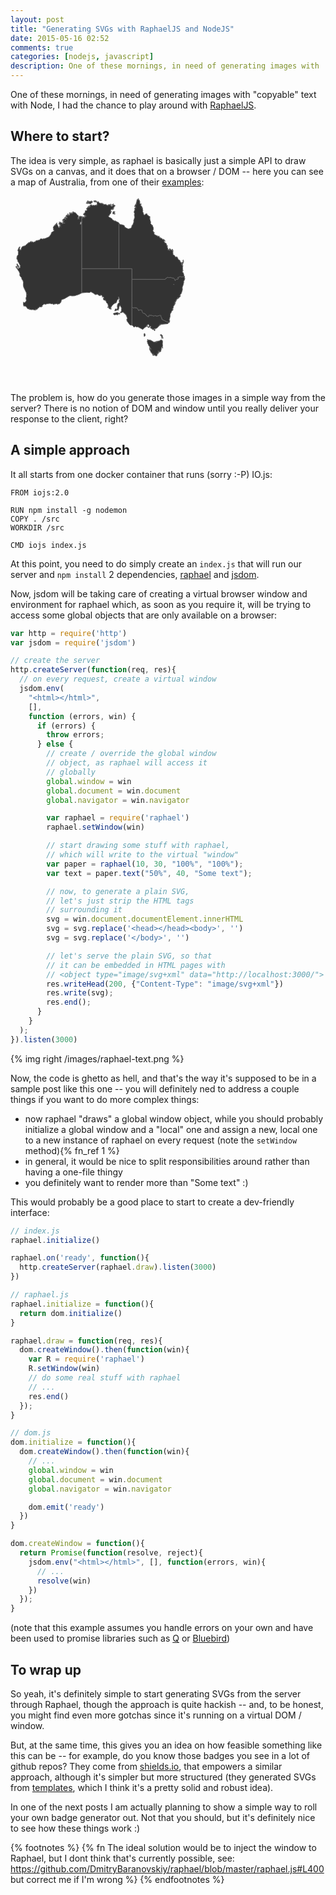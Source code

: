 ```yaml
---
layout: post
title: "Generating SVGs with RaphaelJS and NodeJS"
date: 2015-05-16 02:52
comments: true
categories: [nodejs, javascript]
description: One of these mornings, in need of generating images with 'copyable' text with Node, I had the chance to play around with RaphaelJS
---
```


One of these mornings, in need of generating
images with "copyable" text with Node, I had
the chance to play around with [RaphaelJS](http://raphaeljs.com/).

<!-- more -->

## Where to start?

The idea is very simple, as raphael is basically
just a simple API to draw SVGs on a canvas, and
it does that on a browser / DOM -- here you can
see a map of Australia, from one of their
[examples](http://raphaeljs.com/australia.html):

<svg height="300" version="1.1" width="300" xmlns="http://www.w3.org/2000/svg" style="overflow: hidden; position: relative; left: -0.18182373046875px; top: -0.363616943359375px;"><desc style="-webkit-tap-highlight-color: rgba(0, 0, 0, 0);">Created with Raphaël 2.1.2</desc><defs style="-webkit-tap-highlight-color: rgba(0, 0, 0, 0);"></defs><path fill="#333333" stroke="#666666" d="M214.201,220.805L213.56199999999998,222.082L213.77499999999998,224.637V225.49L214.20099999999996,225.916L215.47999999999996,224.638L215.26699999999997,221.65800000000002L214.201,220.805ZM243.377,238.691L242.952,237.415L243.59,235.71099999999998L242.952,235.07299999999998L243.59,233.36799999999997L241.887,231.23899999999998L240.821,231.02499999999998L240.397,232.30399999999997L239.119,231.664L237.628,233.367L236.564,232.727L235.5,233.58100000000002L234.648,233.15500000000003L233.158,233.79300000000003L234.22199999999998,234.85800000000003L234.00699999999998,235.28400000000002L232.73,233.793L231.66799999999998,234.64600000000002L231.878,235.49900000000002L231.45399999999998,234.43400000000003L229.53799999999998,234.86L224.63899999999998,231.87800000000001H223.362L222.934,230.81400000000002V231.66700000000003L222.084,231.45400000000004V231.87900000000005L219.102,230.38900000000004L219.317,232.09200000000004L218.67600000000002,233.37000000000003L219.52800000000002,236.99100000000004L221.02,239.12100000000004L220.592,239.54600000000005L222.723,242.31500000000005V244.23100000000005L223.36200000000002,243.59200000000004L224.42600000000002,245.50900000000004H224.852L224.42600000000002,247.00000000000006L224.21300000000002,245.72300000000007L222.29600000000002,244.01800000000006L222.93400000000003,247.85200000000006L223.57500000000002,248.06500000000005L224.639,251.25900000000004L225.704,251.68600000000004L226.767,254.02800000000005H227.408L226.98,253.81500000000005L227.408,252.96200000000005L227.83399999999997,254.24100000000004H229.53799999999998L229.32399999999998,254.66700000000003L227.83399999999997,254.24100000000004V254.87900000000005L227.408,254.66700000000006L228.046,256.37100000000004L229.53799999999998,255.73000000000005L231.878,256.1580000000001L231.66799999999998,255.51900000000006L232.51799999999997,257.00800000000004H233.79499999999996L234.64899999999997,255.73000000000005L234.00799999999998,255.09100000000004L234.862,255.30600000000004L235.076,254.45300000000003L234.436,254.24000000000004L235.28900000000002,253.81300000000005L234.436,252.75000000000006L234.649,252.32300000000006V252.96100000000007L235.076,253.38800000000006L235.289,252.75000000000006V253.38800000000006L236.14,253.81400000000005L236.35299999999998,251.47100000000006L236.99399999999997,251.68500000000006V250.40800000000007L235.92699999999996,248.70400000000006L237.41799999999998,250.62100000000007L237.84399999999997,250.40800000000007L237.41799999999998,251.68500000000006L238.272,251.04500000000007L238.057,249.98200000000008L238.69799999999998,249.7690000000001L237.63199999999998,249.1290000000001L238.69799999999998,249.3410000000001L239.123,250.4070000000001L239.976,250.1940000000001L241.04,248.2760000000001L240.40099999999998,247.2120000000001L241.253,246.78600000000012L241.46499999999997,245.0830000000001L240.825,245.2950000000001L241.891,243.1660000000001H242.53L241.891,242.95300000000012L242.743,241.67500000000013L242.317,242.95300000000012L243.381,243.37800000000013V244.65700000000012L243.809,244.01600000000013L243.169,242.52600000000012L243.377,238.691ZM241.248,228.257H243.37699999999998L243.58999999999997,228.897L244.44199999999998,228.257L243.58999999999997,227.192L241.248,228.257ZM240.396,224.637L241.248,225.49L241.887,226.98100000000002L243.59,226.34000000000003L243.165,225.27600000000004L242.738,225.70300000000003L243.165,224.63800000000003L243.37699999999998,224.21200000000005H242.52499999999998L240.81999999999996,222.08300000000006L239.54399999999995,223.57400000000007L240.39699999999996,223.78600000000006V224.637Z" stroke-width="1" stroke-linejoin="round" style="-webkit-tap-highlight-color: rgba(0, 0, 0, 0); stroke-linejoin: round; cursor: pointer;"></path><path fill="#333333" stroke="#666666" d="M252.869,203.121L251.996,202.478L250.275,202.357L242.09300000000002,198.292L242.27100000000002,196.943L241.917,195.86100000000002L241.195,194.83300000000003L240.629,193.598L240.833,192.43L239.4,191.70000000000002L238.501,192.026L237.79,192.321L237.04999999999998,192.432L235.96699999999998,192.786L234.516,193.194L232.55499999999998,192.73299999999998L231.51799999999997,192.12999999999997L230.62199999999999,192.45699999999997L229.964,193.12299999999996L228.8,192.91899999999995L227.577,192.34799999999996L226.652,192.48699999999997L225.218,191.75799999999995L223.368,192.03799999999995L222.545,191.59399999999997L221.80399999999997,191.70399999999998L221.33299999999997,192.34199999999998L221.55599999999998,193.82299999999998L220.261,194.01799999999997L218.642,193.31699999999998L217.365,192.37399999999997L216.98600000000002,191.10599999999997L215.013,189.32299999999998L213.394,188.62199999999999L212.256,188.60399999999998L210.812,186.54999999999998L210.208,183.802L209.2,183.38899999999998L207.47899999999998,183.26999999999998L206.499,183.03799999999998L205.444,183.57699999999997L205.399,184.52999999999997L204.307,183.55899999999997L203.815,181.54999999999998L202.085,180.10999999999999L199.965,179.862L198.217,179.557L197.193,180.28L195.359,179.42L194.25,179.588L194.17,179.626V207.77800000000002L194.606,207.80900000000003L196.948,209.72500000000002V210.79000000000002L197.588,210.57600000000002L198.226,211.00300000000001L199.504,209.512L202.06,210.79L203.763,210.363L211.644,214.624L214.83700000000002,211.429L217.394,209.725H218.88400000000001L219.312,208.45L217.82000000000002,208.875L216.967,208.235H218.03L220.801,206.10600000000002L222.07799999999997,208.66100000000003L220.801,210.36400000000003L218.884,209.94000000000003L220.801,211.64200000000002L222.07799999999997,210.79000000000002L222.71799999999996,211.00300000000001L222.92899999999997,209.3H224.42099999999996L224.84699999999995,210.57600000000002L223.99499999999995,210.79000000000002L223.77999999999994,212.06600000000003L225.26999999999995,213.13100000000003L226.76099999999997,212.91800000000003L226.97499999999997,213.34400000000002L226.33599999999996,213.13100000000003L227.39999999999995,215.04700000000003L228.25099999999995,214.40700000000004L229.10399999999996,214.83400000000003L228.89099999999996,214.19400000000005L229.74499999999998,215.89900000000006L230.80899999999997,216.96200000000005L231.23499999999996,214.19300000000004L229.95799999999997,215.04500000000004L229.53199999999998,213.34200000000004H231.66199999999998L234.188,212.49900000000005L238.262,208.23000000000005L241.03,206.52700000000004L237.624,208.01600000000005L239.541,206.73800000000006L239.47,206.66800000000006L238.902,206.10100000000006L240.39399999999998,206.52800000000005L242.09699999999998,205.88800000000006L241.884,206.31500000000005L251.255,205.46200000000005L253.17,203.75900000000004L252.53199999999998,203.11900000000006H252.869Z" stroke-width="1" stroke-linejoin="round" style="-webkit-tap-highlight-color: rgba(0, 0, 0, 0); stroke-linejoin: round; cursor: pointer;"></path><path fill="#333333" stroke="#666666" d="M278.939,132.632L278.298,131.779L278.481,129.809L277.506,129.9L276.58599999999996,129.808L276.08,130.22299999999998L275.554,130.457L275.013,130.51L274.07399999999996,130.239L273.025,130.707L272.212,129.874L271.274,129.602L270.423,130.233L269.753,130.847L268.66999999999996,130.953L267.76599999999996,131.043L267.65799999999996,131.78400000000002L267.94599999999997,132.85200000000003L268.66799999999995,132.77900000000002L268.01699999999994,133.574L267.8879999999999,134.133L266.83899999999994,134.603L266.08199999999994,134.312L265.64899999999994,133.62400000000002L264.99799999999993,134.41800000000003L264.3469999999999,135.21300000000002L264.0379999999999,135.79100000000003L263.3499999999999,136.22400000000002L262.8799999999999,135.175L262.81099999999986,134.452L262.37599999999986,133.764L261.96099999999984,133.257L261.32999999999987,132.407L260.2089999999999,132.15300000000002L258.5659999999999,132.13200000000003L257.9889999999999,131.82300000000004L257.2279999999999,131.53300000000004L256.5059999999999,131.60400000000004L256.2709999999999,131.08000000000004L255.3679999999999,131.16900000000004L253.9579999999999,131.67300000000003L252.6579999999999,131.43600000000004L251.3369999999999,131.02000000000004L250.7959999999999,131.07300000000004L250,132.249L248.896,132.176L248.82299999999998,133.278L248.10099999999997,133.35L248.15399999999997,133.893L247.28499999999997,134.342L194.17199999999997,134.29000000000002L194.16999999999996,134.33300000000003V179.62500000000003L194.24999999999997,179.58700000000002L195.35899999999998,179.419L197.19299999999998,180.27900000000002L198.21699999999998,179.556L199.96499999999997,179.86100000000002L202.08499999999998,180.109L203.81499999999997,181.549L204.30699999999996,183.558L205.39899999999997,184.529L205.44399999999996,183.576L206.49899999999997,183.037L207.47899999999996,183.269L209.19999999999996,183.388L210.20799999999997,183.80100000000002L210.81199999999998,186.549L212.25599999999997,188.603L213.39399999999998,188.621L215.01299999999998,189.322L216.986,191.105L217.36499999999998,192.373L218.64199999999997,193.316L220.26099999999997,194.017L221.55599999999995,193.822L221.33299999999994,192.341L221.80399999999995,191.703L222.54499999999996,191.593L223.36799999999997,192.03699999999998L225.21799999999996,191.75699999999998L226.65199999999996,192.486L227.57699999999997,192.34699999999998L228.79999999999998,192.91799999999998L229.96399999999997,193.12199999999999L230.62199999999996,192.456L231.51799999999994,192.129L232.55499999999995,192.732L234.51599999999996,193.193L235.96699999999996,192.78500000000003L237.04999999999995,192.431L237.78999999999996,192.32000000000002L238.50099999999998,192.02500000000003L239.39999999999998,191.69900000000004L240.83299999999997,192.42900000000003L240.62899999999996,193.59700000000004L241.19499999999996,194.83200000000005L241.91699999999997,195.86000000000004L242.271,196.94200000000004L242.093,198.29100000000003L250.27499999999998,202.35600000000002L251.99599999999998,202.47700000000003L252.86899999999997,203.12000000000003H253.38199999999998L253.16899999999998,203.76000000000002L253.28099999999998,203.424L253.50799999999998,203.591L254.44699999999997,203.12L254.23399999999998,201.416L254.66099999999997,201.204H255.08599999999998L254.66099999999997,200.139L253.80799999999996,199.92600000000002L254.23399999999995,199.073L253.80799999999996,198.00900000000001L254.23399999999995,198.223L254.66099999999994,196.732L255.51199999999994,193.326L255.29899999999995,191.195L255.72499999999994,189.918H255.29899999999995L256.364,189.066L255.724,188.213L256.578,188.426L258.28099999999995,184.38L259.77099999999996,183.952L259.12999999999994,182.677L259.77099999999996,182.463V183.316L260.19499999999994,183.102L259.77099999999996,181.826L259.34499999999997,182.039L259.558,181.613L258.704,181.4L260.194,180.76000000000002L260.62100000000004,179.269L260.194,178.63L260.834,178.415V176.926L262.537,175.22299999999998L261.899,175.009L262.962,174.796L261.686,174.37L263.17499999999995,174.157L263.38899999999995,173.09300000000002L262.74899999999997,173.519L262.32199999999995,173.09300000000002L262.96199999999993,173.306L262.7489999999999,172.667L263.3889999999999,173.093L263.6019999999999,171.38899999999998V171.177L263.1749999999999,171.602V170.963L262.9619999999999,171.177L262.74899999999985,170.536L263.38899999999984,170.963L263.60199999999986,169.899V170.752L264.45399999999984,170.32600000000002L264.66799999999984,169.26200000000003L264.2409999999998,168.83500000000004H265.0949999999998L265.7319999999998,167.13200000000003L265.0949999999998,167.98500000000004L264.8809999999998,167.13200000000003H265.5189999999998V166.27900000000002L265.7319999999998,167.13200000000003L266.5859999999998,165.64100000000002L266.37299999999976,165.21500000000003H266.7999999999998V165.85500000000002L269.35599999999977,164.364L268.50299999999976,164.151L267.64999999999975,164.79000000000002L267.4369999999997,164.57700000000003L267.8629999999997,164.15100000000004L267.6499999999997,163.72500000000005L268.5029999999997,164.15100000000004L269.1409999999997,163.72500000000005L269.35599999999965,164.15100000000004L270.20899999999966,162.87400000000005L271.69799999999964,162.02100000000004L271.91199999999964,160.31900000000005L271.27199999999965,160.10400000000004V160.53200000000004L270.4199999999997,160.10400000000004H271.4839999999997L271.6969999999997,158.61400000000003L273.1869999999997,157.33700000000005L275.10499999999973,151.16100000000006L274.8919999999997,146.90100000000007L276.3809999999997,143.06700000000006L276.5939999999997,142.42800000000005L277.2339999999997,138.80800000000005L276.5939999999997,138.38200000000006L277.2339999999997,138.59500000000006L277.0209999999997,137.74200000000005L278.72399999999965,134.54900000000004H278.29799999999966L278.72399999999965,134.33500000000004L278.939,132.632ZM261.268,143.072H261.053L260.84,142.433L261.481,142.219L261.268,143.072Z" stroke-width="1" stroke-linejoin="round" style="-webkit-tap-highlight-color: rgba(0, 0, 0, 0); stroke-linejoin: round; cursor: pointer;"></path><path fill="#333333" stroke="#666666" d="M278.516,129.443L277.665,128.591L277.059,126.045L276.6,124.119L275.961,123.267L275.32,123.692L275.748,123.053L274.894,122.627L275.535,121.988L274.894,121.349L275.748,120.923L275.10699999999997,120.284V119.64500000000001L276.171,120.92200000000001L275.533,119.00500000000001L275.319,119.64500000000001L275.74600000000004,117.94100000000002L275.326,117.66200000000002L275.533,115.81100000000002H275.106L275.959,112.40400000000002H275.533L275.106,111.55200000000002L274.678,112.82900000000002L274.893,111.76500000000001H274.25399999999996L274.67799999999994,111.33900000000001L273.82699999999994,110.70000000000002V109.42200000000001L274.4649999999999,108.78300000000002L273.18799999999993,109.20900000000002L274.2539999999999,108.78300000000002L274.0399999999999,107.71800000000002L271.6969999999999,107.07900000000002L272.3369999999999,106.65300000000002L271.05899999999986,105.16200000000002L271.2719999999999,104.31000000000002L270.63299999999987,103.88400000000001L270.41999999999985,104.31000000000002L270.63299999999987,103.67100000000002L269.3559999999999,103.03100000000002V103.24400000000001L268.29199999999986,102.17900000000002L267.22799999999984,99.41000000000001L266.37499999999983,99.19800000000001L266.58799999999985,98.346L266.16199999999986,98.985V98.35L265.5219999999999,98.137L265.94799999999987,98.989L265.0959999999999,98.563V98.989L264.2429999999999,98.563V98.989L261.4739999999999,95.156L260.8339999999999,96.00800000000001L259.9829999999999,94.73100000000001L260.40699999999987,94.51800000000001L259.76799999999986,93.24000000000001L260.19399999999985,92.81500000000001L259.55499999999984,90.47300000000001H259.98299999999983L260.19399999999985,88.76800000000001L259.76799999999986,87.70400000000001V88.343L259.34199999999987,88.13000000000001L258.91499999999985,87.278L259.55499999999984,87.491L259.76799999999986,87.278L259.1279999999999,86.21300000000001V87.06500000000001L258.91499999999985,86.21300000000001L258.48899999999986,86.001L258.2769999999999,86.64L258.91499999999985,87.705L258.48899999999986,87.492L258.91499999999985,88.557L255.93599999999984,86.427L254.86999999999983,84.72300000000001L254.65899999999982,85.14900000000002L254.01799999999983,86.21300000000002L254.65899999999982,87.70400000000002L255.08399999999983,88.55600000000003L254.65899999999982,88.13000000000002L253.37999999999982,86.64000000000003L252.10299999999984,88.13000000000002L252.74399999999983,86.64000000000003H251.88999999999982L252.3159999999998,86.42700000000004L252.1029999999998,86.00200000000004L251.2519999999998,86.21400000000004L252.1029999999998,85.78800000000004L250.8269999999998,82.80700000000004L251.2539999999998,80.46500000000005L251.0399999999998,80.89000000000004L250.18699999999978,80.03800000000004L249.9739999999998,80.46500000000005V78.54800000000004L249.1219999999998,78.97300000000004L249.33499999999978,78.33400000000005H249.1219999999998L249.5459999999998,77.26900000000005L248.6949999999998,76.41700000000004L248.0549999999998,76.84300000000005L248.2679999999998,75.99100000000004H246.7779999999998L246.5649999999998,75.35200000000005L246.9909999999998,75.13900000000005L245.92899999999977,74.50000000000006L246.1399999999998,74.07400000000005L245.50099999999978,73.43500000000006L246.1399999999998,73.22200000000007L245.71499999999978,72.79600000000006L246.35299999999978,73.00900000000006L246.56599999999978,72.58300000000006L247.63099999999977,73.43500000000006L246.35299999999978,71.30500000000006L245.92899999999977,71.51800000000006V70.87900000000006H245.28799999999978L245.0749999999998,70.02700000000006H244.22099999999978V70.87900000000006L243.58199999999977,70.66600000000007L242.72799999999975,69.81400000000006L242.94299999999976,69.60100000000007V69.38800000000008L241.87899999999976,68.74900000000008L240.60199999999978,68.96200000000007L240.1759999999998,67.47000000000007H239.5359999999998L239.9619999999998,68.53500000000007L239.10899999999978,68.32200000000007L237.8319999999998,67.04500000000007L238.6859999999998,67.47000000000007L237.4069999999998,64.70200000000007V65.55400000000007L235.49099999999981,65.76600000000008L234.6389999999998,63.85000000000008L234.42599999999982,64.70200000000008H233.78499999999983L233.14599999999982,63.85000000000009L231.01699999999983,62.997000000000085L229.73999999999984,61.50700000000008L230.16499999999985,59.165000000000084H229.31199999999984L227.82299999999984,56.60900000000009L228.88599999999983,52.98900000000009H228.45899999999983V51.28500000000009L227.18299999999982,48.94200000000009L227.6089999999998,47.87800000000009L226.5439999999998,48.090000000000096L223.9899999999998,44.68300000000009V43.618000000000094H224.4159999999998V42.12800000000009L223.56199999999978,41.063000000000095L223.3489999999998,38.721000000000096L222.4969999999998,37.8690000000001L223.56099999999978,36.5910000000001V36.3780000000001L222.9199999999998,36.5910000000001L222.70899999999978,35.5260000000001L223.56099999999978,34.4620000000001H223.13299999999978L222.70899999999978,33.610000000000106L221.42999999999978,33.397000000000105L220.57799999999978,32.119000000000106L219.08799999999977,31.694000000000106L218.02399999999977,28.925000000000104L216.7469999999998,29.990000000000105L215.89299999999977,29.564000000000107L215.46899999999977,30.842000000000105L214.18999999999977,31.481000000000105L213.12699999999978,30.629000000000104L212.4869999999998,27.860000000000106L211.4229999999998,26.156000000000105L211.8509999999998,24.026000000000106L211.2099999999998,21.897000000000105L211.4229999999998,19.980000000000103L210.14599999999982,20.406000000000102L210.78499999999983,18.4900000000001L209.50799999999984,17.6380000000001V16.7860000000001L208.44599999999983,16.5730000000001L208.23099999999982,15.0820000000001L209.5079999999998,14.0180000000001L208.4459999999998,13.5910000000001L207.59199999999979,13.8040000000001L206.95399999999978,13.1650000000001V9.97L206.09999999999977,7.414000000000001H205.45999999999978L205.03599999999977,6.562V6.988L204.18199999999976,7.413L205.24799999999976,5.7090000000000005L205.03499999999977,5.496L204.82099999999977,5.284000000000001L203.96799999999976,5.496L203.32899999999975,6.774000000000001L202.055,7.2L202.27,8.265L201.63000000000002,11.034H201.41700000000003L201.20400000000004,12.524000000000001H201.84200000000004L200.99000000000004,12.737L200.77700000000004,14.015L201.20400000000004,14.654L201.63000000000002,14.227L201.20400000000004,14.867L200.77700000000004,14.654000000000002L200.56400000000005,15.506000000000002L200.35100000000006,14.016000000000002L199.28700000000006,15.720000000000002L199.92700000000005,15.933000000000002H199.28700000000006L198.43300000000005,18.062H199.07400000000004L198.86100000000005,17.21L199.50000000000006,17.423000000000002L199.07400000000007,17.636000000000003L199.92700000000008,18.275000000000002H200.99100000000007L199.92700000000008,18.701L200.99100000000007,19.127L200.56400000000008,19.34L200.77700000000007,20.404L199.92500000000007,18.913L199.49800000000008,19.978L198.43300000000008,20.830000000000002L199.07400000000007,22.747000000000003L198.86100000000008,23.386000000000003L199.28700000000006,23.173000000000002L199.07400000000007,23.386000000000003L199.50000000000006,23.599000000000004H198.64600000000004L197.58400000000003,26.793000000000003L198.64600000000004,29.136000000000003L198.00800000000004,31.265000000000004L198.86100000000005,35.098000000000006L197.58400000000006,38.50500000000001L196.94300000000007,41.06000000000001L197.37000000000006,42.12500000000001L195.88000000000005,46.38400000000001L194.17700000000005,48.51400000000001L193.75000000000006,51.28300000000001L191.83300000000006,52.77400000000001L188.21300000000005,53.626000000000005L187.78600000000006,53.413000000000004L186.50900000000007,52.56100000000001L185.02000000000007,52.348000000000006L184.16600000000005,51.284000000000006L182.67600000000004,50.645L182.24900000000005,48.729000000000006L181.39800000000005,47.87700000000001L178.62900000000005,47.02400000000001L175.22000000000006,46.59900000000001L173.39800000000005,44.16900000000001V117.35100000000001H194.16900000000004V134.33300000000003L194.17100000000005,134.29000000000002L247.28400000000005,134.342L248.15300000000005,133.893L248.10000000000005,133.35L248.82200000000006,133.278L248.89500000000007,132.176L249.99900000000008,132.249L250.79500000000007,131.076L251.33600000000007,131.023L252.65700000000007,131.439L253.95700000000008,131.676L255.36700000000008,131.172L256.2700000000001,131.083L256.5050000000001,131.607L257.2270000000001,131.536L257.9880000000001,131.826L258.5650000000001,132.135L260.2080000000001,132.15599999999998L261.32900000000006,132.40999999999997L261.96000000000004,133.25999999999996L262.37500000000006,133.76699999999997L262.81000000000006,134.45499999999996L262.8790000000001,135.17799999999997L263.3490000000001,136.22699999999998L264.0370000000001,135.79399999999998L264.3460000000001,135.21599999999998L264.9970000000001,134.421L265.64800000000014,133.62699999999998L266.08100000000013,134.31499999999997L266.83800000000014,134.60599999999997L267.8870000000001,134.13599999999997L268.01600000000013,133.57699999999997L268.66700000000014,132.78199999999998L267.94500000000016,132.855L267.65700000000015,131.78699999999998L267.76500000000016,131.04599999999996L268.66900000000015,130.95599999999996L269.7520000000002,130.84999999999997L270.4220000000002,130.23599999999996L271.2730000000002,129.60499999999996L272.2110000000002,129.87699999999995L273.02400000000017,130.70999999999995L274.07300000000015,130.24199999999996L275.01200000000017,130.51299999999995L275.55300000000017,130.45999999999995L276.0790000000002,130.22599999999994L276.58500000000015,129.81099999999995L277.50500000000017,129.90299999999996L278.4800000000002,129.81199999999995L278.2970000000002,131.78199999999995L278.516,129.443ZM274.258,109.85L275.10999999999996,111.341L277.02599999999995,105.58999999999999L276.59999999999997,104.73799999999999V103.24799999999999L275.537,104.1L276.387,105.378L274.683,107.295H275.111L274.683,108.785L274.258,109.85Z" stroke-width="1" stroke-linejoin="round" style="-webkit-tap-highlight-color: rgba(0, 0, 0, 0); stroke-linejoin: round; cursor: pointer;"></path><path fill="#333333" stroke="#666666" d="M166.71,26.155V26.794H165.859L165.64600000000002,25.942L165.859,25.517L164.793,25.729L165.221,26.369L163.731,26.794V27.859L163.944,28.711000000000002L163.303,29.563000000000002L163.944,29.137000000000004L165.434,29.989000000000004H167.35L167.137,28.924000000000003L166.923,29.35L165.86,29.137V28.286L166.49900000000002,28.072000000000003L166.28600000000003,27.434L167.35000000000002,26.582L166.71,26.155ZM172.666,43.192L170.536,42.553L167.767,40.635999999999996L167.127,40.848L167.34,41.274L166.275,40.848L165.636,41.061V40.209L163.293,39.144000000000005L162.442,37.440000000000005L159.035,35.31100000000001L158.821,35.52300000000001V35.1L158.18,35.313L157.118,34.248000000000005L156.69,32.758L157.96699999999998,32.332L159.033,29.776L160.30999999999997,29.137L160.52299999999997,27.859L161.58599999999996,25.517000000000003L160.73299999999995,26.156000000000002L160.30699999999996,25.943L160.09299999999996,24.026L160.51999999999995,24.239L160.94599999999994,23.813000000000002L160.30699999999993,23.6L160.51999999999992,22.961000000000002L161.15899999999993,22.535000000000004L161.37199999999993,23.174000000000003L162.01199999999992,21.897000000000002L162.2259999999999,22.962000000000003L162.4389999999999,21.897000000000002L163.07799999999992,22.110000000000003L163.2909999999999,21.471000000000004L163.7179999999999,22.536000000000005L163.2909999999999,23.175000000000004L164.14499999999992,22.749000000000006L164.78199999999993,21.471000000000007L164.14499999999992,20.832000000000008L165.42099999999994,21.04500000000001L164.14499999999992,19.55400000000001L164.56899999999993,19.76700000000001L164.78199999999993,19.34100000000001L165.20999999999992,19.98000000000001L164.99699999999993,19.12800000000001H165.63599999999994L166.06399999999994,18.06300000000001L165.85099999999994,17.42400000000001H166.27499999999995V18.06300000000001L167.55299999999994,16.57200000000001L166.27499999999995,15.29400000000001L165.63599999999994,15.721000000000009L166.06399999999994,16.146000000000008H165.42299999999994L164.56899999999993,14.229000000000008H164.14499999999992L164.78199999999993,13.377000000000008L162.22699999999992,15.294000000000008L163.71799999999993,15.721000000000007L163.07799999999995,16.998000000000008L162.43899999999994,17.425000000000008L161.58599999999993,17.212000000000007L161.15899999999993,17.638000000000005V16.998000000000005H160.73299999999995L161.37199999999996,15.934000000000005L160.73299999999995,16.146000000000004L160.51999999999995,15.721000000000004L161.37199999999996,14.656000000000004L159.66899999999995,15.508000000000004L159.45499999999996,16.147000000000006L158.81699999999995,15.722000000000005L160.51999999999995,13.805000000000005L158.17599999999996,15.082000000000004L157.96299999999997,14.657000000000004L156.90099999999995,14.870000000000003L155.83499999999995,15.509000000000002L156.68899999999996,15.935000000000002L155.41199999999998,15.722000000000003L155.837,16.361000000000004L153.28099999999998,15.296000000000005L152.64199999999997,13.806000000000004L151.78999999999996,14.871000000000004L149.23299999999998,14.231000000000003L148.59199999999998,15.509000000000004L149.01999999999998,14.444000000000004L148.59199999999998,13.592000000000004L148.16799999999998,13.805000000000003L147.95399999999998,13.166000000000004L147.10099999999997,13.805000000000003L146.46199999999996,13.166000000000004L147.10099999999997,12.526000000000003L146.24899999999997,12.314000000000004L144.33199999999997,13.378000000000004L144.54499999999996,12.526000000000003L144.11799999999997,12.952000000000004L143.69199999999998,12.313000000000004L143.05399999999997,12.739000000000004L143.26599999999996,12.100000000000005L141.98799999999997,12.313000000000004L140.49799999999996,9.757000000000005H140.07199999999997L140.28399999999996,10.397000000000006L139.85899999999995,10.184000000000006L138.79399999999995,11.036000000000007L137.30299999999994,8.906000000000006L136.87699999999995,9.545000000000005L136.66399999999996,8.267000000000005L136.02599999999995,8.693000000000005L136.23799999999994,9.332000000000004L135.17299999999994,8.267000000000005L135.38599999999994,9.545000000000005L135.81199999999993,9.757000000000005L135.38599999999994,10.397000000000006L134.95999999999995,8.906000000000006L134.10899999999995,8.267000000000007V9.119000000000007L133.04299999999995,8.906000000000008L133.25599999999994,9.332000000000008L132.83099999999993,9.757000000000009L133.89599999999993,9.545000000000009L134.10899999999992,9.971000000000009L133.89599999999993,10.184000000000008L134.74799999999993,10.397000000000007L134.95999999999992,11.036000000000007L135.81299999999993,10.610000000000007L137.72999999999993,10.397000000000007V10.822000000000008H138.15599999999992L137.72999999999993,11.035000000000007L138.36799999999994,11.248000000000006H137.94199999999995L138.36799999999994,11.461000000000006L137.94199999999995,11.673000000000005H139.21999999999994L138.15499999999994,12.738000000000005L139.00699999999995,13.377000000000004L138.6,13.59L138.387,14.868L139.452,15.293000000000001L137.96099999999998,14.868L137.32199999999997,15.293000000000001L137.10899999999998,16.571L136.683,15.506000000000002L136.045,15.932000000000002L135.832,15.292000000000002L134.767,16.357000000000003L133.702,15.718000000000004L130.721,16.143000000000004L129.868,15.504000000000005L129.655,14.439000000000005L129.229,15.717000000000006L127.52500000000002,15.290000000000006L127.95100000000002,16.782000000000007L126.88600000000002,16.569000000000006L126.46000000000002,16.994000000000007L127.52500000000002,17.846000000000007L126.67300000000002,17.634000000000007L127.07200000000002,18.299000000000007L126.67300000000002,18.698000000000008L126.24700000000001,17.846000000000007V18.059000000000008L125.82100000000001,18.27200000000001L126.034,17.207000000000008L124.756,16.994000000000007L124.969,18.486000000000008H124.54299999999999L125.82,19.125000000000007H125.181V19.550000000000008L124.116,18.486000000000008L123.477,18.698000000000008L123.69,19.124000000000006L123.265,18.698000000000008V20.189000000000007L121.774,20.614000000000008V22.105000000000008L123.052,23.596000000000007L122.626,23.383000000000006L120.92200000000001,24.661000000000005L120.28300000000002,24.448000000000004V24.022000000000006L119.64400000000002,24.448000000000004L119.43100000000003,26.365000000000006L119.85700000000003,26.152000000000005L119.00500000000002,26.791000000000004L119.21800000000002,27.856000000000005L118.57900000000002,28.283000000000005L118.15300000000002,27.856000000000005L118.57900000000002,28.921000000000006L118.15300000000002,28.494000000000007L117.72700000000002,29.346000000000007L117.51400000000002,28.707000000000008L116.66200000000002,30.197000000000006V30.837000000000007L117.30100000000002,31.476000000000006L117.72700000000002,31.050000000000008V31.69000000000001L118.57900000000002,31.477000000000007L118.79200000000002,31.903000000000006L119.64400000000002,31.477000000000007L119.43100000000003,31.903000000000006L118.36600000000003,32.54200000000001H119.00500000000002V32.96800000000001H118.79300000000002L118.93500000000002,33.25200000000001L119.09800000000001,33.33300000000001L119.64500000000001,32.96800000000001L119.43200000000002,33.60700000000001L120.92300000000002,32.75500000000002V33.39400000000002H120.07100000000001L120.49700000000001,33.81900000000002L119.85800000000002,33.60700000000001H119.43200000000002H118.58000000000001L119.00600000000001,34.45900000000001L118.58000000000001,34.03300000000001L118.793,35.52300000000001L118.15400000000001,35.73600000000001L117.51500000000001,34.24500000000001L116.87600000000002,34.03200000000001L117.08900000000001,35.09700000000001L116.23700000000001,33.81900000000001L116.45,34.24500000000001H115.811L116.23700000000001,34.884000000000015L115.811,35.31000000000002L116.45,35.52200000000002H115.811L115.59800000000001,36.37400000000002V35.735000000000014L115.17200000000001,36.58700000000001L115.59800000000001,35.52200000000001L115.38500000000002,35.30900000000001L115.59800000000001,34.67000000000001L115.17200000000001,34.458000000000006V34.67000000000001L115.38400000000001,35.30900000000001L114.95800000000001,34.88300000000001V34.03100000000001L114.53200000000001,34.670000000000016V33.81800000000002H113.81900000000002V42.37500000000002L114.53500000000001,42.55500000000002L114.32200000000002,43.194000000000024L113.81900000000002,43.36200000000002V43.94800000000002L113.89600000000002,44.258000000000024L113.81900000000002,44.33500000000002V117.35100000000003H173.399V44.169L172.666,43.192ZM125.184,12.525L127.313,13.803L129.443,12.525L130.08200000000002,11.461L130.722,11.673V10.821L131.36,10.609L130.50900000000001,9.331H129.656L129.44400000000002,8.692L128.805,9.544L129.231,10.609L128.593,9.118L128.38,9.757L127.954,9.545V10.822L127.741,9.757H127.528L126.88900000000001,9.545L125.611,9.971L126.46300000000001,11.249L125.611,10.823L125.39800000000001,9.758000000000001L124.97200000000001,10.184000000000001L125.185,10.397H124.97200000000001V10.184000000000001V9.332L123.48100000000001,8.48L124.00600000000001,11.277000000000001L123.26900000000002,11.462000000000002L123.69400000000002,11.036000000000001L123.26900000000002,11.249L123.69400000000002,10.397L123.26900000000002,9.545L121.77800000000002,10.61L122.63000000000002,11.036H122.20400000000002V11.888L122.41600000000003,12.03V12.527L122.20400000000002,11.888L121.99100000000003,12.314L121.35200000000003,11.888V12.74H120.92600000000003L124.97200000000004,13.166L125.184,12.525ZM123.906,12.525L124.063,11.586L124.119,11.886000000000001L125.18299999999999,12.524000000000001L124.119,12.099L123.906,12.525Z" stroke-width="1" stroke-linejoin="round" style="-webkit-tap-highlight-color: rgba(0, 0, 0, 0); stroke-linejoin: round; cursor: pointer;"></path><path fill="#333333" stroke="#666666" d="M113.819,117.351V156.311L114.321,156.06L120.923,155.419L121.987,155.20700000000002L126.247,155.633L128.59,154.357L132.636,156.486L135.617,158.828H137.534L137.321,158.40200000000002L137.74699999999999,158.18900000000002H139.238L141.793,160.32000000000002H144.34900000000002L143.70900000000003,159.68000000000004L144.13500000000002,159.46600000000004L144.562,159.89200000000002L144.988,159.25300000000001L147.329,161.596L146.691,161.81V162.873L147.967,162.233L148.82000000000002,162.446L149.67300000000003,164.149L149.03300000000004,165.00300000000001L149.24600000000004,164.364H148.18400000000003L148.60800000000003,165.216L148.18400000000003,165.857L149.03500000000003,166.068L148.60800000000003,166.709L149.88600000000002,167.986L149.46000000000004,166.709L150.10000000000002,167.986L150.73900000000003,167.56L152.01600000000002,168.413L151.37600000000003,167.77300000000002L152.43900000000002,167.98600000000002L152.01500000000001,168.413L153.29100000000003,170.115V171.392L155.63500000000002,173.523L156.912,179.273L157.125,178.633L157.338,179.273L157.763,179.486L156.912,179.69899999999998L156.485,178.84599999999998L156.698,178.63299999999998L155.844,178.41899999999998V177.99399999999997L155.206,179.26999999999998L156.057,178.844L158.61499999999998,182.03799999999998L159.67799999999997,181.398L160.74299999999997,182.676L161.16799999999998,180.332L159.67799999999997,180.97199999999998L160.31899999999996,180.545L160.53199999999995,178.84199999999998L161.38299999999995,178.415L161.80999999999995,178.84199999999998V177.35299999999998L165.00399999999993,173.73199999999997L167.55999999999995,172.45499999999998L166.91999999999996,172.66799999999998L167.34699999999995,171.81599999999997L167.77499999999995,172.23999999999998L169.26499999999996,171.81599999999997L170.75399999999996,167.55499999999998L172.03099999999995,166.06399999999996L172.88399999999996,166.49199999999996V162.23199999999997L173.94799999999995,164.57399999999998L174.16099999999994,166.492L174.80099999999993,167.131L173.09699999999992,168.621L174.3739999999999,170.964L171.81699999999992,173.52L171.17999999999992,175.43800000000002L170.75199999999992,175.651L171.17999999999992,176.92700000000002L170.53899999999993,178.205L170.96499999999992,177.99200000000002L171.17999999999992,179.269L170.75199999999992,181.82500000000002L170.32499999999993,182.251L167.77099999999993,181.61100000000002L166.70499999999993,184.805L168.83499999999992,184.591L170.53899999999993,183.316L172.02899999999994,183.954L172.88199999999995,183.529L172.45599999999996,183.101L173.51899999999995,180.759L173.73199999999994,178.629L175.01099999999994,175.648L178.20399999999995,181.185L177.77599999999995,181.398L177.56299999999996,180.759L177.34999999999997,185.445L175.00799999999995,187.57399999999998L177.98899999999995,187.78799999999998L179.26499999999996,186.724L180.32999999999996,186.938L183.51799999999994,189.487L180.32999999999996,187.15099999999998L183.09899999999996,189.27999999999997L184.91099999999997,191.63299999999998L183.52799999999996,189.49499999999998L184.58999999999997,190.34599999999998L185.86699999999996,193.11499999999998L185.30299999999997,192.242L186.93399999999997,196.523L186.72099999999998,197.587L185.658,198.65099999999998L186.509,199.927L186.083,200.56699999999998L187.786,202.909L190.263,206.21099999999998L190.34300000000002,206.52999999999997L191.62,207.59399999999997L194.167,207.77599999999995V117.34999999999995H113.819ZM172.887,189.499L173.1,188.434H171.608L172.036,187.157L165.008,188.64700000000002L164.58200000000002,189.711L165.86,191.20200000000003L167.77800000000002,190.98900000000003L169.26800000000003,190.56200000000004L170.97100000000003,191.41500000000005L171.82300000000004,190.77500000000006L172.03600000000003,189.92200000000005H174.80600000000004L175.23000000000005,189.07100000000005L173.74000000000004,188.43200000000004L172.887,189.499Z" stroke-width="1" stroke-linejoin="round" style="-webkit-tap-highlight-color: rgba(0, 0, 0, 0); stroke-linejoin: round; cursor: pointer;"></path><path fill="#333333" stroke="#666666" d="M112.615,33.818L112.189,33.393L111.33699999999999,33.18L110.05899999999998,33.393L110.91099999999999,34.032000000000004L111.12399999999998,34.884L110.27199999999998,33.819L110.90999999999998,34.884L110.69799999999998,34.671L110.48499999999999,35.097L110.05899999999998,34.671L109.84599999999999,35.522999999999996L109.41999999999999,34.458999999999996L108.99399999999999,35.098L110.05799999999999,38.08H109.63199999999999L109.419,37.015L108.354,35.95V37.654L107.715,38.293000000000006L108.141,37.44100000000001L107.715,36.80200000000001L108.141,36.589000000000006L107.92800000000001,35.312000000000005L108.56700000000001,33.821000000000005H108.141L108.99300000000001,33.609L108.56700000000001,32.97L108.99300000000001,32.757999999999996L107.50200000000001,31.692999999999994L107.29,32.117999999999995L105.373,29.136999999999993L103.882,28.284999999999993L103.66900000000001,27.432999999999993L103.03000000000002,27.21999999999999L103.24300000000001,27.857999999999993L102.60400000000001,27.21999999999999L102.17800000000001,27.644999999999992V27.22L101.75200000000001,27.645L101.32600000000001,26.581L100.048,26.154V26.581L99.196,26.368L99.622,27.433L100.474,27.858L100.101,27.805L98.983,27.645L99.196,28.285L98.77,28.71L98.557,28.285L98.34400000000001,29.562L97.70500000000001,28.285L97.27900000000001,28.497L97.70500000000001,27.433L96.42800000000001,28.285L96.21500000000002,28.71L96.64100000000002,29.136L95.78900000000002,29.561999999999998L95.57600000000002,28.496999999999996H95.15L95.57600000000001,28.071999999999996H95.15L95.57600000000001,27.645999999999997L94.93700000000001,28.071999999999996L94.29800000000002,27.858999999999995V28.285999999999994L94.08500000000002,27.858999999999995V28.285999999999994L95.36300000000003,28.924999999999994L94.51100000000002,29.563999999999993L94.72400000000002,30.201999999999995L94.08500000000002,30.628999999999994L94.51100000000002,31.480999999999995H93.65900000000002V32.54599999999999L93.02000000000002,31.906999999999993L93.23200000000003,31.05399999999999L92.38000000000002,31.266999999999992V30.627999999999993L91.74100000000003,32.331999999999994L91.95400000000002,30.414999999999992L92.38000000000002,29.775999999999993L91.52800000000002,29.349999999999994V31.692999999999994L90.88900000000002,31.479999999999993L90.46300000000002,32.331999999999994L90.25000000000003,31.692999999999994L89.82400000000003,32.117999999999995L90.03700000000002,31.265999999999995L89.18500000000002,32.117999999999995L89.61100000000002,32.330999999999996L88.33300000000001,32.97L88.97200000000001,33.823H89.611L88.759,34.463L90.037,34.888L90.25,34.463L90.676,34.675000000000004L89.824,35.527L90.888,35.953H89.82400000000001L89.39800000000001,35.314L88.546,35.953L87.90700000000001,34.463L87.48100000000001,34.675000000000004L87.694,35.527L86.416,35.74L86.842,35.953L86.629,36.592000000000006L87.90700000000001,35.74000000000001L86.629,36.80500000000001L87.055,37.23100000000001L88.12,36.59100000000001V37.01700000000001H88.546L87.90700000000001,37.65600000000001L89.18400000000001,38.72000000000001L88.12,37.868000000000016L87.694,38.29300000000001L87.268,37.44100000000002L86.416,37.22900000000001V36.80300000000001L85.777,37.22900000000001L85.351,38.08100000000001L85.138,37.65400000000001L84.926,38.29300000000001L84.074,38.08100000000001L84.28699999999999,38.29300000000001L83.43499999999999,38.933000000000014L83.86099999999999,39.14500000000002L83.222,39.35800000000002L84.074,41.70000000000002L84.28699999999999,41.32800000000002V41.488000000000014L84.713,40.84800000000001L84.35799999999999,41.20300000000001L84.92599999999999,40.20900000000001L85.56499999999998,39.78400000000001L85.13899999999998,40.20900000000001H85.77799999999998L84.92599999999997,40.84800000000001L84.71299999999998,42.33900000000001H85.13899999999998L84.28699999999998,42.76400000000001L84.71299999999998,42.97700000000001L84.28699999999998,43.19000000000001L83.86099999999998,42.125000000000014L83.43499999999997,44.042000000000016L84.92599999999997,43.829000000000015L86.20399999999998,44.46800000000002L87.26899999999998,44.256000000000014L86.20399999999998,44.68100000000001L85.77799999999998,44.256000000000014L83.86099999999998,44.46800000000002L83.43499999999997,44.042000000000016L83.00899999999997,44.46800000000002L83.38199999999998,44.692000000000014L82.37099999999998,44.89500000000002L83.00999999999998,44.682000000000016L82.37099999999998,44.469000000000015L81.73199999999999,43.61700000000002L80.24099999999999,42.978000000000016L80.87999999999998,43.61700000000002H80.45399999999998L80.87999999999998,44.25700000000002L80.02799999999998,43.61700000000002V43.83000000000002L78.96299999999998,43.40400000000002H79.38899999999998L79.17699999999998,42.978000000000016H79.60299999999998L78.75099999999998,42.55300000000002V42.978000000000016L78.11199999999998,42.765000000000015L78.32499999999997,43.192000000000014L77.89899999999997,42.765000000000015L78.32499999999997,43.405000000000015L77.89899999999997,43.61700000000002L78.75099999999998,43.83000000000002L78.96299999999998,44.25600000000002L78.32399999999998,44.04300000000002L78.96299999999998,44.46900000000002H77.48L78.54400000000001,45.108000000000025H77.05400000000002L77.48000000000002,45.74700000000003L77.69200000000002,45.321000000000026L78.33100000000002,45.53400000000003L77.47900000000001,46.17300000000003L78.96900000000001,46.59900000000003L79.39500000000001,47.87700000000003L80.24700000000001,47.45100000000003V47.02500000000003L80.67300000000002,47.23800000000003L79.60900000000001,48.303000000000026L80.03500000000001,48.72900000000003L79.39600000000002,48.51600000000003L80.46100000000001,50.43300000000003L78.54400000000001,48.51600000000003L77.90500000000002,48.72900000000003L78.75700000000002,50.21900000000003L78.33100000000002,50.00600000000003L77.90500000000002,51.071000000000026V52.136000000000024L76.62700000000001,50.858000000000025L75.98800000000001,48.72900000000003L75.13600000000001,48.08900000000003V46.385000000000026H74.49700000000001L73.85800000000002,45.74600000000002L74.07100000000001,44.89400000000003L74.71000000000001,44.681000000000026L74.284,44.04200000000002L73.64500000000001,44.255000000000024L72.367,46.38400000000002L73.006,47.023000000000025L71.302,46.81100000000002L71.08900000000001,47.450000000000024L71.51500000000001,48.30200000000002L70.66300000000001,47.87600000000002V48.30200000000002L69.811,48.51500000000002L69.17200000000001,49.36700000000002L69.59800000000001,49.58000000000002L68.53300000000002,50.432000000000016L68.32000000000002,52.34800000000001L68.95900000000002,53.83900000000001L68.53300000000002,55.33000000000001L70.02400000000002,55.54300000000001V56.39500000000001L67.04300000000002,58.52500000000001L66.19100000000002,58.737000000000016L65.55200000000002,59.58900000000001L65.97800000000002,60.22900000000001L64.91300000000003,60.44100000000002L65.12600000000002,61.29300000000001L64.06100000000002,63.210000000000015L61.50600000000002,66.40500000000002L55.54300000000002,68.96100000000001L54.05200000000002,69.174H52.56100000000002L51.924,69.6L51.072,70.23899999999999L50.434,69.6L48.516999999999996,69.17399999999999L48.73,69.6V69.81299999999999L48.517,69.6L48.091,69.387L47.878,69.6L46.387,71.517L41.915,72.369V71.943L40.211,73.008L40.424,73.434H39.785L39.358999999999995,74.286L38.294,74.499V74.286L36.589999999999996,75.138L35.312,74.49900000000001L35.099,73.85900000000001L33.608,74.71100000000001L32.968999999999994,74.49900000000001L32.54299999999999,74.28600000000002L33.181999999999995,73.22100000000002H32.75599999999999L31.690999999999992,74.49900000000002L31.90299999999999,74.71100000000003H31.476999999999993L29.347999999999992,75.77600000000002L28.708999999999993,75.35000000000002L28.49599999999999,76.41400000000002L26.79199999999999,77.26600000000002L26.15299999999999,78.54400000000003L25.08899999999999,78.75700000000002L24.02399999999999,80.46100000000001L19.97799999999999,81.52600000000001L18.27399999999999,82.59L18.06099999999999,83.86800000000001L17.63499999999999,84.081L17.208999999999993,83.86800000000001L17.421999999999993,84.72000000000001L16.782999999999994,85.78500000000001L17.208999999999993,86.21100000000001L16.782999999999994,85.99900000000001L16.994999999999994,86.424L16.142999999999994,87.489L15.716999999999993,86.85000000000001L14.651999999999994,87.489L15.077999999999994,85.99900000000001L14.651999999999994,86.424L14.438999999999995,84.93400000000001L15.290999999999995,82.37800000000001L13.8,82.804L11.671000000000001,87.915L12.736,90.68400000000001L12.31,91.96200000000002L12.523,94.51700000000002L10.394,97.49900000000002L9.968,101.33200000000002L11.672,104.10100000000003L11.459000000000001,104.52800000000003L11.885000000000002,106.23200000000003L12.737000000000002,106.87100000000002L15.079000000000002,111.55600000000003L15.718000000000002,111.76900000000002L15.930000000000001,112.83300000000003H15.291000000000002L15.504000000000001,115.17600000000003L14.440000000000001,116.45300000000003L13.375000000000002,114.74900000000004L13.162000000000003,112.40700000000004V113.47200000000004L12.097000000000003,114.32400000000004L12.310000000000002,111.98100000000004L10.606000000000002,109.21200000000003L9.967000000000002,110.91600000000003L10.393000000000002,111.34200000000003V110.49000000000002L11.032000000000002,113.68400000000003L13.162000000000003,115.38800000000002L12.949000000000003,117.30500000000002L11.672000000000004,117.94500000000002L11.459000000000005,116.45400000000002L11.246000000000006,117.73200000000003L10.820000000000006,115.17600000000003L10.607000000000006,116.45300000000003L9.755000000000006,113.04600000000003L9.968000000000005,115.81500000000004L9.329000000000006,115.38900000000004V113.04700000000004L9.116000000000007,114.75100000000003L8.264000000000006,114.11200000000004L13.801000000000005,122.20500000000004L15.079000000000006,125.61200000000004L14.653000000000006,126.67700000000004L15.079000000000006,128.80600000000004L17.422000000000004,131.57500000000005L18.061000000000003,132.85300000000004L17.848000000000003,133.70500000000004L19.765000000000004,136.26200000000003L20.617000000000004,139.24200000000002L20.404000000000003,143.07500000000002V143.502L21.043000000000003,146.90900000000002L25.302000000000003,155.853L25.515000000000004,159.04600000000002L26.580000000000005,158.407V158.83200000000002L25.515000000000004,159.04600000000002L25.728000000000005,160.11L25.302000000000007,160.74900000000002L25.515000000000008,162.24000000000004L24.663000000000007,163.94400000000005L25.302000000000007,168.84000000000003L22.960000000000008,171.61000000000004H21.895000000000007L20.617000000000008,170.75700000000003V175.23100000000002L21.46900000000001,177.57300000000004L21.681000000000008,177.14700000000005L22.959000000000007,176.93400000000005L25.301000000000005,178.21100000000004L27.218000000000007,181.19100000000003L29.773000000000007,182.04400000000004L29.986000000000008,181.40500000000003L30.838000000000008,182.04400000000004H29.773000000000007L31.477000000000007,183.10700000000003L32.11600000000001,182.46800000000002L33.394000000000005,183.10700000000003L36.37500000000001,182.68300000000002L38.07900000000001,183.74500000000003L38.50500000000001,182.89300000000003L40.42200000000001,183.53300000000002L40.84800000000001,183.32000000000002L39.78400000000001,182.89300000000003L40.210000000000015,182.04000000000002L40.63600000000002,181.82700000000003L40.423000000000016,182.68000000000004H42.12700000000002L41.914000000000016,182.04000000000005L43.405000000000015,181.82700000000006L43.618000000000016,180.54900000000006L45.53500000000002,179.69700000000006L45.74700000000002,178.84500000000006L46.81200000000002,178.41700000000006L46.38600000000002,177.99200000000005L49.155000000000015,178.84500000000006L49.368000000000016,177.99200000000005L50.22000000000001,178.20500000000004V177.35200000000003L51.28500000000001,177.56500000000003L50.433000000000014,176.71200000000002L53.414000000000016,173.943H54.05300000000002L56.82100000000002,174.369L57.88600000000002,173.517L63.210000000000015,172.877L65.97900000000001,173.73000000000002L67.46900000000001,173.091L68.32100000000001,174.58100000000002H69.38600000000001L69.81200000000001,173.727L71.30300000000001,174.154L71.51500000000001,173.514L74.28400000000002,173.30100000000002L74.92300000000002,173.727L75.13600000000001,174.58100000000002L76.62700000000001,173.51700000000002L77.691,173.943L80.673,170.96200000000002L81.525,167.555L82.37700000000001,166.703L86.21000000000001,165.425L93.87700000000001,160.953L95.581,160.52700000000002L98.776,160.953L102.396,160.739L109.21000000000001,158.61L113.852,156.28900000000002V44.302L113.471,44.683L113.044,44.47V46.174L112.40599999999999,47.025V46.812999999999995L112.61899999999999,46.38699999999999L111.34099999999998,45.96099999999999L111.55399999999997,45.108999999999995L110.91499999999998,45.535L111.76699999999998,44.044L111.55399999999999,43.406H112.192L111.767,42.766L112.832,42.128L112.40599999999999,42.766L112.832,42.979L113.684,42.341L113.852,42.383V33.818000000000005H112.615ZM83.443,45.535V44.724999999999994L84.082,45.108999999999995L83.443,45.535ZM113.852,44.081V43.35L113.684,43.406L113.852,44.081Z" stroke-width="1" stroke-linejoin="round" style="-webkit-tap-highlight-color: rgba(0, 0, 0, 0); stroke-linejoin: round; cursor: pointer;"></path></svg>

The problem is, how do you generate those images
in a simple way from the server? There is no notion
of DOM and window until you really deliver your
response to the client, right?

## A simple approach

It all starts from one docker container that
runs (sorry :-P) IO.js:

```
FROM iojs:2.0

RUN npm install -g nodemon
COPY . /src
WORKDIR /src

CMD iojs index.js
```

At this point, you need to do simply create an `index.js`
that will run our server and `npm install` 2 dependencies,
[raphael](http://npmjs.org/package/raphael) and
[jsdom](http://npmjs.org/package/jsdom).

Now, jsdom will be taking care of creating a virtual
browser window and environment for raphael which, as
soon as you require it, will be trying to access some
global objects that are only available on a browser:

``` javascript
var http = require('http')
var jsdom = require('jsdom')

// create the server
http.createServer(function(req, res){
  // on every request, create a virtual window
  jsdom.env(
    "<html></html>",
    [],
    function (errors, win) {
      if (errors) {
        throw errors;
      } else {
        // create / override the global window
        // object, as raphael will access it
        // globally
        global.window = win
        global.document = win.document
        global.navigator = win.navigator

        var raphael = require('raphael')
        raphael.setWindow(win)

        // start drawing some stuff with raphael,
        // which will write to the virtual "window"
        var paper = raphael(10, 30, "100%", "100%");
        var text = paper.text("50%", 40, "Some text");

        // now, to generate a plain SVG,
        // let's just strip the HTML tags
        // surrounding it
        svg = win.document.documentElement.innerHTML
        svg = svg.replace('<head></head><body>', '')
        svg = svg.replace('</body>', '')

        // let's serve the plain SVG, so that
        // it can be embedded in HTML pages with
        // <object type="image/svg+xml" data="http://localhost:3000/">
        res.writeHead(200, {"Content-Type": "image/svg+xml"})
        res.write(svg);
        res.end();
      }
    }
  );
}).listen(3000)
```

{% img right /images/raphael-text.png %}

Now, the code is ghetto as hell, and that's the way it's
supposed to be in a sample post like this one -- you will
definitely ned to address a couple things if you want to
do more complex things:

* now raphael "draws" a global window object, while you
should probably initialize a global window and a "local"
one and assign a new, local one to a new instance of
raphael on every request (note the `setWindow` method){% fn_ref 1 %}
* in general, it would be nice to split responsibilities
around rather than having a one-file thingy
* you definitely want to render more than "Some text" :)

This would probably be a good place to start to create
a dev-friendly interface:

``` javascript
// index.js
raphael.initialize()

raphael.on('ready', function(){
  http.createServer(raphael.draw).listen(3000)
})

// raphael.js
raphael.initialize = function(){
  return dom.initialize()
}

raphael.draw = function(req, res){
  dom.createWindow().then(function(win){
    var R = require('raphael')
    R.setWindow(win)
    // do some real stuff with raphael
    // ...
    res.end()
  });
}

// dom.js
dom.initialize = function(){
  dom.createWindow().then(function(win){
    // ...
    global.window = win
    global.document = win.document
    global.navigator = win.navigator

    dom.emit('ready')
  })
}

dom.createWindow = function(){
  return Promise(function(resolve, reject){
    jsdom.env("<html></html>", [], function(errors, win){
      // ...
      resolve(win)
    })
  });
}
```

(note that this example assumes you handle errors on
your own and have been used to promise libraries
such as [Q](https://github.com/kriskowal/q) or
[Bluebird](https://github.com/petkaantonov/bluebird))

## To wrap up

So yeah,  it's definitely simple to start generating SVGs
from the server through Raphael, though the approach is
quite hackish -- and, to be honest, you might find even
more gotchas since it's running on a virtual DOM / window.

But, at the same time, this gives you an idea on how feasible
something like this can be -- for example, do you know those
badges you see in a lot of github repos? They come from [shields.io](http://shields.io/),
that empowers a similar approach, although it's simpler but
more structured (they generated SVGs from [templates](https://raw.githubusercontent.com/badges/shields/ecde9bb3d09cd8600882448275459b0de6e7e247/templates/plastic-template.svg), which
I think it's a pretty solid and robust idea).

In one of the next posts I am actually planning to show a simple
way to roll your own badge generator out. Not that you should,
but it's definitely nice to see how these things work :)

{% footnotes %}
  {% fn The ideal solution would be to inject the window to Raphael, but I dont think that's currently possible, see: https://github.com/DmitryBaranovskiy/raphael/blob/master/raphael.js#L400 but correct me if I'm wrong %}
{% endfootnotes %}